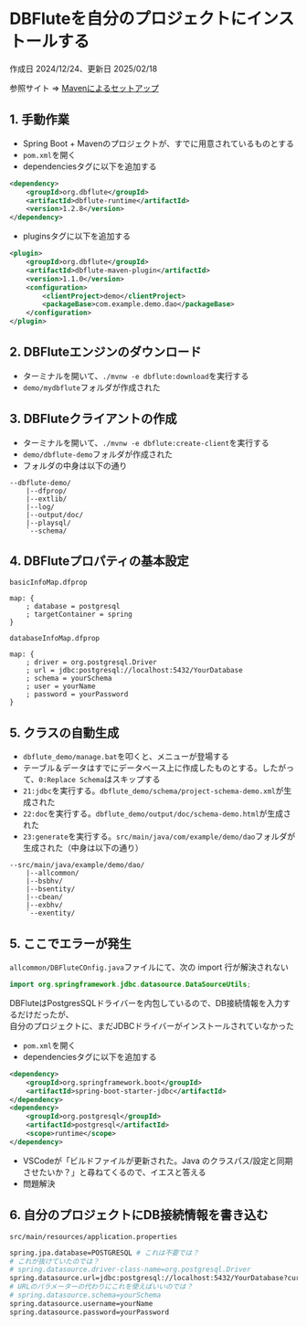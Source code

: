 # DBFluteを自分のプロジェクトにインストールする

作成日 2024/12/24、更新日 2025/02/18

参照サイト => [Mavenによるセットアップ](https://dbflute.seasar.org/ja/environment/setup/maven.html)

## 1. 手動作業

- Spring Boot + Mavenのプロジェクトが、すでに用意されているものとする
- `pom.xml`を開く
- dependenciesタグに以下を追加する

```xml
<dependency>
    <groupId>org.dbflute</groupId>
    <artifactId>dbflute-runtime</artifactId>
    <version>1.2.8</version>
</dependency>
```

- pluginsタグに以下を追加する

```xml
<plugin>
    <groupId>org.dbflute</groupId>
    <artifactId>dbflute-maven-plugin</artifactId>
    <version>1.1.0</version>
    <configuration>
        <clientProject>demo</clientProject>
        <packageBase>com.example.demo.dao</packageBase>
    </configuration>
</plugin>
```

## 2. DBFluteエンジンのダウンロード

- ターミナルを開いて、`./mvnw -e dbflute:download`を実行する
- `demo/mydbflute`フォルダが作成された

## 3. DBFluteクライアントの作成

- ターミナルを開いて、`./mvnw -e dbflute:create-client`を実行する
- `demo/dbflute-demo`フォルダが作成された
- フォルダの中身は以下の通り

```text
--dbflute-demo/
    |--dfprop/
    |--extlib/
    |--log/
    |--output/doc/
    |--playsql/
    `--schema/
```

## 4. DBFluteプロパティの基本設定

`basicInfoMap.dfprop`

```text
map: {
    ; database = postgresql
    ; targetContainer = spring
}
```

`databaseInfoMap.dfprop`

```text
map: {
    ; driver = org.postgresql.Driver
    ; url = jdbc:postgresql://localhost:5432/YourDatabase
    ; schema = yourSchema
    ; user = yourName
    ; password = yourPassword
}
```

## 5. クラスの自動生成

- `dbflute_demo/manage.bat`を叩くと、メニューが登場する
- テーブル＆データはすでにデータベース上に作成したものとする。したがって、`0:Replace Schema`はスキップする
- `21:jdbc`を実行する。`dbflute_demo/schema/project-schema-demo.xml`が生成された
- `22:doc`を実行する。`dbflute_demo/output/doc/schema-demo.html`が生成された
- `23:generate`を実行する。`src/main/java/com/example/demo/dao`フォルダが生成された（中身は以下の通り）

```text
--src/main/java/example/demo/dao/
    |--allcommon/
    |--bsbhv/
    |--bsentity/
    |--cbean/
    |--exbhv/
    `--exentity/
```

## 5. ここでエラーが発生

`allcommon/DBFluteCOnfig.java`ファイルにて、次の import 行が解決されない

```java
import org.springframework.jdbc.datasource.DataSourceUtils;
```

DBFluteはPostgresSQLドライバーを内包しているので、DB接続情報を入力するだけだったが、\
自分のプロジェクトに、まだJDBCドライバーがインストールされていなかった

- `pom.xml`を開く
- dependenciesタグに以下を追加する

```xml
<dependency>
    <groupId>org.springframework.boot</groupId>
    <artifactId>spring-boot-starter-jdbc</artifactId>
</dependency>
<dependency>
    <groupId>org.postgresql</groupId>
    <artifactId>postgresql</artifactId>
    <scope>runtime</scope>
</dependency>
```

- VSCodeが「ビルドファイルが更新された。Java のクラスパス/設定と同期させたいか？」と尋ねてくるので、イエスと答える
- 問題解決

## 6. 自分のプロジェクトにDB接続情報を書き込む

`src/main/resources/application.properties`

```bash
spring.jpa.database=POSTGRESQL # これは不要では？
# これが抜けていたのでは？
# spring.datasource.driver-class-name=org.postgresql.Driver
spring.datasource.url=jdbc:postgresql://localhost:5432/YourDatabase?currentSchema=yourSchema
# URLのパラメーターの代わりにこれを使えばいいのでは？
# spring.datasource.schema=yourSchema
spring.datasource.username=yourName
spring.datasource.password=yourPassword
```
